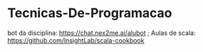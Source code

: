 # Tecnicas-De-Programacao
bot da disciplina: https://chat.nex2me.ai/alubot ;
Aulas de scala: https://github.com/InsightLab/scala-cookbook
